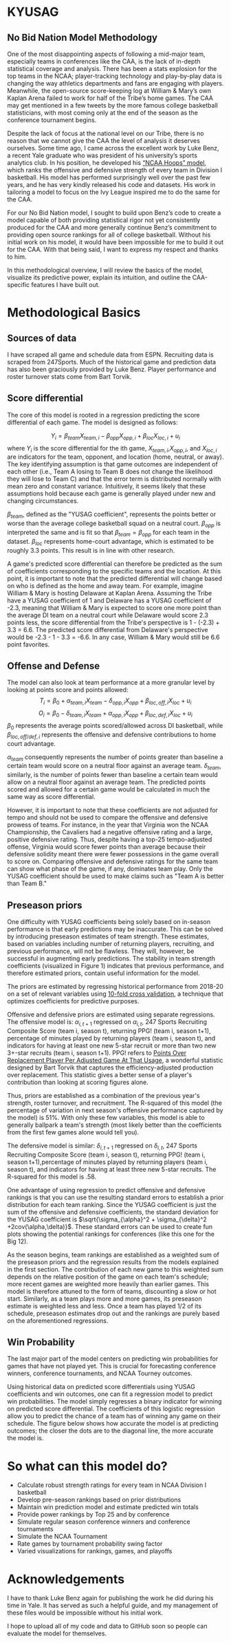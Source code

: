 # KYUSAG
## No Bid Nation Model Methodology

One of the most disappointing aspects of following a mid-major team, especially teams in conferences like the CAA, is the lack of in-depth statistical coverage and analysis. There has been a stats explosion for the top teams in the NCAA; player-tracking technology and play-by-play data is changing the way athletics departments and fans are engaging with players. Meanwhile, the open-source score-keeping log at William & Mary’s own Kaplan Arena failed to work for half of the Tribe’s home games. The CAA may get mentioned in a few tweets by the more famous college basketball statisticians, with most coming only at the end of the season as the conference tournament begins.

Despite the lack of focus at the national level on our Tribe, there is no reason that we cannot give the CAA the level of analysis it deserves ourselves. Some time ago, I came across the excellent work by Luke Benz, a recent Yale graduate who was president of his university’s sports analytics club. In his position, he developed his [“NCAA Hoops” model](https://rpubs.com/lbenz730/ncaa_hoops_methodology), which ranks the offensive and defensive strength of every team in Division I basketball. His model has performed surprisingly well over the past few years, and he has very kindly released his code and datasets. His work in tailoring a model to focus on the Ivy League inspired me to do the same for the CAA.

For our No Bid Nation model, I sought to build upon Benz’s code to create a model capable of both providing statistical rigor not yet consistently produced for the CAA and more generally continue Benz’s commitment to providing open source rankings for all of college basketball. Without his initial work on his model, it would have been impossible for me to build it out for the CAA. With that being said, I want to express my respect and thanks to him.

In this methodological overview, I will review the basics of the model, visualize its predictive power, explain its intuition, and outline the CAA-specific features I have built out.

# Methodological Basics

## Sources of data
I have scraped all game and schedule data from ESPN. Recruiting data is scraped from 
247Sports. Much of the historical game and prediction data has also been graciously provided by Luke Benz. Player performance and roster turnover stats come from Bart Torvik. 

## Score differential 

The core of this model is rooted in a regression predicting the score differential of each game. The model is designed as follows:

$$Y_i = \beta_{team}X_{team,i} - \beta_{opp}X_{opp,i} + \beta_{loc}X_{loc,i} + u_i$$
where $Y_i$ is the score differential for the ith game, $X_{team,i}$,$X_{opp,i}$, and 
$X_{loc,i}$ are indicators for the team, opponent, and location (home, neutral, or away). The key identifying assumption is that game outcomes are independent of each other (i.e., Team A losing to Team B does not change the likelihood they will lose to Team C) and that the error term is distributed normally with mean zero and constant
variance. Intuitively, it seems likely that these assumptions hold because each game
is generally played under new and changing circumstances. 

$\beta_{team}$, defined as the "YUSAG coefficient", represents the points better or
worse than the average college basketball squad on a neutral court. $\beta_{opp}$
is interpreted the same and is fit so that $\beta_{team} = \beta_{opp}$ for each
team in the dataset. $\beta_{loc}$ represents home-court advantage, which is estimated
to be roughly 3.3 points. This result is in line with other research.

A game's predicted score differential can therefore be predicted as the sum of 
coefficients corresponding to the specific teams and the location. At this point,
it is important to note that the predicted differential will change based on
who is defined as the home and away team. For example, imagine William & Mary 
is hosting Delaware at Kaplan Arena. Assuming the Tribe have a YUSAG coefficient
of 1 and Delaware has a YUSAG coefficient of -2.3, meaning that William & Mary is
expected to score one more point than the average DI team on a neutral court
while Delaware would score 2.3 points less, the score differential from the Tribe's
perspective is 1 - (-2.3) + 3.3 = 6.6. The predicted score differential from Delaware's perspective would be -2.3 - 1 - 3.3 = -6.6. In any case, William & Mary
would still be 6.6 point favorites.

## Offense and Defense
The model can also look at team performance at a more granular level by looking
at points score and points allowed:
$$T_i = \beta_0 + \alpha_{team,i}X_{team} - \delta_{opp,i}X_{opp} + \beta_{loc,off,i}X_{loc} + u_i$$
$$O_i = \beta_0 - \delta_{team,i}X_{team} + \alpha_{opp,i}X_{opp} + \beta_{loc,def,i}X_{loc} + u_i$$
$\beta_0$ represents the average points scored/allowed across DI basketball, while 
$\beta_{loc,off/def,i}$ represents the offensive and defensive contributions to home
court advantage. 

$\alpha_{team}$ consequently represents the number of points greater than baseline a 
certain team would score on a neutral floor against an average team. $\delta_{team}$, similarly, is the number of points fewer than baseline a certain team would allow
on a neutral floor against an average team. The predicted points scored and allowed
for a certain game would be calculated in much the same way as score differential.

However, it is important to note that these coefficients are not adjusted for tempo
and should not be used to compare the offensive and defensive prowess of teams. For
instance, in the year that Virginia won the NCAA Championship, the Cavaliers had a
negative offensive rating and a large, positive defensive rating. Thus, despite having a top-25 tempo-adjusted offense, Virginia would score fewer points than average because their defensive solidity meant there were fewer possessions in the game overall to score on. Comparing offensive and defensive ratings for the same team can show what phase of the game, if any, dominates team play. Only the YUSAG coefficient should be used to make claims such as "Team A is better than Team B." 

## Preseason priors

One difficulty with YUSAG coefficients being solely based on in-season performance
is that early predictions may be inaccurate. This can be solved by introducing
preseason estimates of team strength. These estimates, based on variables including
number of returning players, recruiting, and previous performance, will not be 
flawless. They will, however, be successful in augmenting early predictions. The
stability in team strength coefficients (visualized in Figure 1) indicates that 
previous performance, and therefore estimated priors, contain useful information
for the model.

The priors are estimated by regressing historical performance from 2018-20 on a set
of relevant variables using [10-fold cross validation](https://www.openml.org/a/estimation-procedures/7#:~:text=Cross%2Dvalidation%20is%20a%20technique,test%20set%20to%20evaluate%20it.), a technique that optimizes coefficients for predictive purposes. 

Offensive and defensive priors are estimated using separate regressions. The offensive model is: $\alpha_{i,t+1}$ regressed on $\alpha_{i,t}$, 247 Sports Recruiting Composite Score (team i, season t), returning PPG! (team i, season t+1), percentage of minutes played by returning players (team i, season t), and indicators for having at least one new 5-star recruit or more than two new 3+-star recruits (team i, season t+1). PPG! refers to [Points Over Replacement Player Per Adjusted Game At That Usage](https://www.bigtengeeks.com/new-stat-porpagatu/), a wonderful statistic designed by Bart Torvik that captures the efficiency-adjusted production over replacement. This statistic gives a better sense of a player's contribution than looking at scoring figures alone. 

Thus, priors are established as a combination of the previous year's strength, roster turnover, and recruitment. The R-squared of this model (the percentage of variation in next season's offensive performance captured by the model) is 51%. With only these few variables, this model is able to generally ballpark a team's strength (most likely better than the coefficients from the first few games alone would tell you).

The defensive model is similar: $\delta_{i,t+1}$ regressed on $\delta_{i,t}$, 247 Sports Recruiting Composite Score (team i, season t), returning PPG! (team i, season t+1),percentage of minutes played by returning players (team i, season t), and indicators for having at least three new 5-star recruits. The R-squared for this model is .58.

One advantage of using regression to predict offensive and defensive rankings is that you can use the resulting standard errors to establish a prior distribution for each team ranking. Since the YUSAG coefficient is just the sum of the offensive and defensive coefficients, the standard deviation for the YUSAG coefficient is $\sqrt{\sigma_{\alpha}^2 + \sigma_{\delta}^2 +2cov(\alpha,\delta)}$. These standard errors can be used to create fun plots showing the potential rankings for conferences (like this one for the Big 12).

As the season begins, team rankings are established as a weighted sum of the preseason priors and the regression results from the models explained in the first section. The contribution of each new game to this weighted sum depends on the relative position of the game on each team's schedule; more recent games are weighted more heavily than earlier games. This model is therefore attuned to the form of teams, discounting a slow or hot start. Similarly, as a team plays more and more games, its preseason estimate is weighted less and less. Once a team has played 1/2 of its schedule, preseason estimates drop out and the rankings are purely based on the aforementioned regressions.

## Win Probability
The last major part of the model centers on predicting win probabilities for games that have not played yet. This is crucial for forecasting conference winners, conference tournaments, and NCAA Tourney outcomes. 

Using historical data on predicted score differentials using YUSAG coefficients and win outcomes, one can fit a regression model to predict win probabilities. The model simply regresses a binary indicator for winning on predicted score differential. The coefficients of this logistic regression allow you to predict the chance of a team has of winning any game on their schedule. The figure below shows how accurate the model is at predicting outcomes; the closer the dots are to the diagonal line, the more accurate the model is.

# So what can this model do?
* Calculate robust strength ratings for every team in NCAA Division I basketball
* Develop pre-season rankings based on prior distributions
* Maintain win prediction model and estimate predicted win totals
* Provide power rankings by Top 25 and by conference
* Simulate regular season conference winners and conference tournaments
* Simulate the NCAA Tournament
* Rate games by tournament probability swing factor
* Varied visualizations for rankings, games, and playoffs


# Acknowledgements
I have to thank Luke Benz again for publishing the work he did during his time in Yale. It has served as such a helpful guide, and my management of these files would be impossible without his initial work.

I hope to upload all of my code and data to GitHub soon so people can evaluate the model for themselves.



